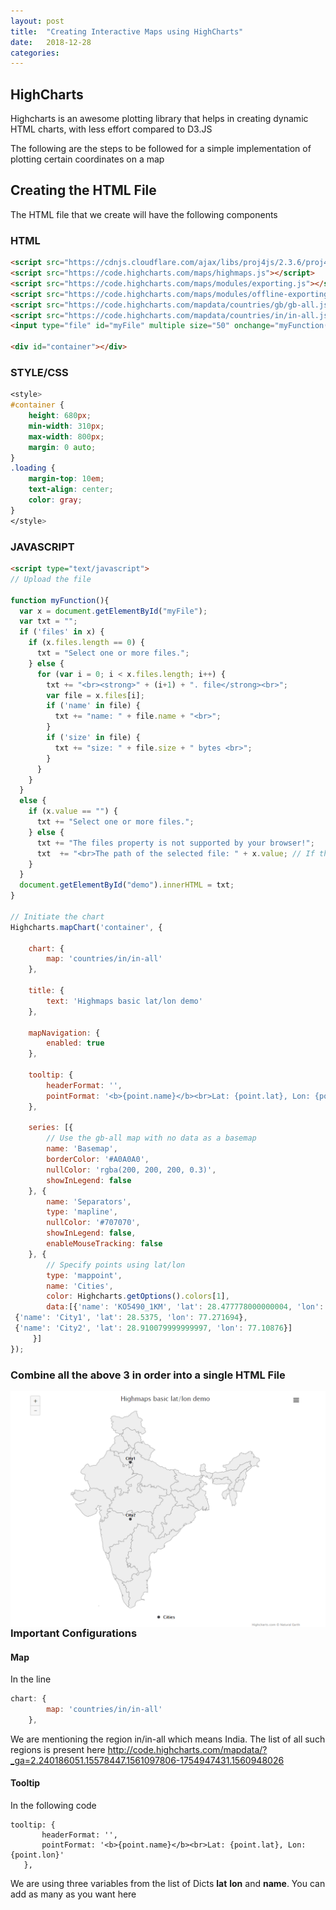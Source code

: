 ```yaml
---
layout: post
title:  "Creating Interactive Maps using HighCharts"
date:   2018-12-28 
categories: 
---
```


## HighCharts
Highcharts is an awesome plotting library that helps in creating dynamic HTML charts, with less effort compared to D3.JS

The following are the steps to be followed for a simple implementation of plotting certain coordinates on a map

## Creating the HTML File
The HTML file that we create will have the following components

### HTML 
``` html
<script src="https://cdnjs.cloudflare.com/ajax/libs/proj4js/2.3.6/proj4.js"></script>
<script src="https://code.highcharts.com/maps/highmaps.js"></script>
<script src="https://code.highcharts.com/maps/modules/exporting.js"></script>
<script src="https://code.highcharts.com/maps/modules/offline-exporting.js"></script>
<script src="https://code.highcharts.com/mapdata/countries/gb/gb-all.js"></script>
<script src="https://code.highcharts.com/mapdata/countries/in/in-all.js"></script>
<input type="file" id="myFile" multiple size="50" onchange="myFunction()">

<div id="container"></div>
```

### STYLE/CSS
``` css
<style>
#container {
    height: 680px;
    min-width: 310px;
    max-width: 800px;
    margin: 0 auto;
}
.loading {
    margin-top: 10em;
    text-align: center;
    color: gray;
}
</style>
```

### JAVASCRIPT
``` html
<script type="text/javascript">
// Upload the file

function myFunction(){
  var x = document.getElementById("myFile");
  var txt = "";
  if ('files' in x) {
    if (x.files.length == 0) {
      txt = "Select one or more files.";
    } else {
      for (var i = 0; i < x.files.length; i++) {
        txt += "<br><strong>" + (i+1) + ". file</strong><br>";
        var file = x.files[i];
        if ('name' in file) {
          txt += "name: " + file.name + "<br>";
        }
        if ('size' in file) {
          txt += "size: " + file.size + " bytes <br>";
        }
      }
    }
  } 
  else {
    if (x.value == "") {
      txt += "Select one or more files.";
    } else {
      txt += "The files property is not supported by your browser!";
      txt  += "<br>The path of the selected file: " + x.value; // If the browser does not support the files property, it will return the path of the selected file instead. 
    }
  }
  document.getElementById("demo").innerHTML = txt;
}

// Initiate the chart
Highcharts.mapChart('container', {

    chart: {
        map: 'countries/in/in-all'
    },

    title: {
        text: 'Highmaps basic lat/lon demo'
    },

    mapNavigation: {
        enabled: true
    },

    tooltip: {
        headerFormat: '',
        pointFormat: '<b>{point.name}</b><br>Lat: {point.lat}, Lon: {point.lon}'
    },

    series: [{
        // Use the gb-all map with no data as a basemap
        name: 'Basemap',
        borderColor: '#A0A0A0',
        nullColor: 'rgba(200, 200, 200, 0.3)',
        showInLegend: false
    }, {
        name: 'Separators',
        type: 'mapline',
        nullColor: '#707070',
        showInLegend: false,
        enableMouseTracking: false
    }, {
        // Specify points using lat/lon
        type: 'mappoint',
        name: 'Cities',
        color: Highcharts.getOptions().colors[1],
		data:[{'name': 'KO5490_1KM', 'lat': 28.477778000000004, 'lon': 77.129722},
 {'name': 'City1', 'lat': 28.5375, 'lon': 77.271694},
 {'name': 'City2', 'lat': 28.910079999999997, 'lon': 77.10876}]
     }]
});
```

### Combine all the above 3 in order into a single HTML File

<img src="https://raw.githubusercontent.com/anantguptadbl/anantguptadbl.github.io/master/images/Chart1.png" style="float: left; margin-right: 10px;" />

### Important Configurations

#### Map
In the line
``` javascript
chart: {
        map: 'countries/in/in-all'
    },
 ```
 We are mentioning the region in/in-all which means India. The list of all such regions is present here
 http://code.highcharts.com/mapdata/?_ga=2.240186051.15578447.1561097806-1754947431.1560948026
 
 #### Tooltip
 In the following code
 ```
 tooltip: {
        headerFormat: '',
        pointFormat: '<b>{point.name}</b><br>Lat: {point.lat}, Lon: {point.lon}'
    },

 ```
We are using three variables from the list of Dicts **lat** **lon** and **name**. You can add as many as you want here
